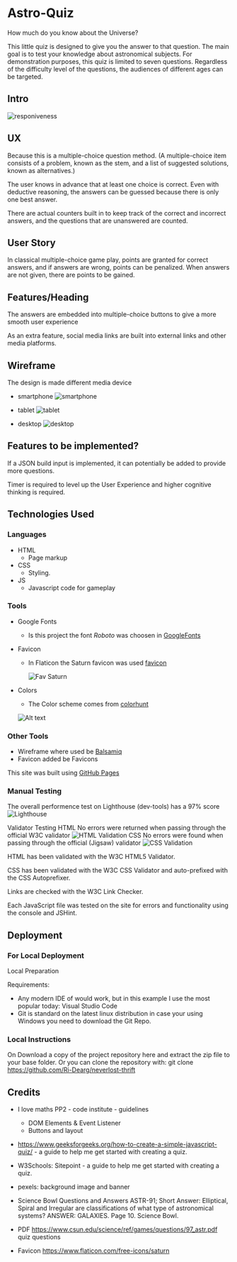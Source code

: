 # Astro-Quiz

How much do you know about the Universe?

This little quiz is designed to give you the answer to that question. The main goal is to test your knowledge about astronomical subjects.
For demonstration purposes, this quiz is limited to seven questions.
Regardless of the difficulty level of the questions, the audiences of different ages can be targeted.

## Intro

![responiveness](assets/images/wireframes/Responsive.png)

## UX
Because this is a multiple-choice question method.
(A multiple-choice item consists of a problem, known as the stem, and a list of suggested solutions, known as alternatives.)

The user knows in advance that at least one choice is correct.
Even with deductive reasoning, the answers can be guessed because there is only one best answer.

There are actual counters built in to keep track of the correct and incorrect answers, and the questions that are unanswered are counted.

## User Story
In classical multiple-choice game play, points are granted for correct answers, and if answers are wrong, points can be penalized.
When answers are not given, there are points to be gained.

## Features/Heading
The answers are embedded into multiple-choice buttons to give a more smooth user experience

As an extra feature, social media links are built into external links and other media platforms.

## Wireframe
The design is made different media device

- smartphone
  ![smartphone](assets/images/wireframes/PP2-Smartphone1.png)

- tablet
  ![tablet](assets/images/wireframes/PP2-Wireframe-tablet-1.png)

- desktop
  ![desktop](assets/images/wireframes/PP2-wireframe-desktop.png)

## Features to be implemented?
If a JSON build input is implemented, it can potentially be added to provide more questions.

Timer is required to level up the User Experience and higher cognitive thinking is required.

## Technologies Used

### Languages

- HTML
  - Page markup
- CSS
  - Styling.
- JS
  - Javascript code for gameplay

### Tools
- Google Fonts
  - Is this project the font _Roboto_ was choosen in [GoogleFonts](https://fonts.google.com/specimen/Roboto)
- Favicon
  - In Flaticon the Saturn favicon was used [favicon](https://www.flaticon.com/free-icon/saturn_5005667?related_id=5005667)
    
    ![Fav Saturn](assets/images/wireframes/favicon-128x128.png)

- Colors
  - The Color scheme comes from [colorhunt](https://colorhunt.co/)
  
  ![Alt text](assets/images/wireframes/colors-schema.png)

### Other Tools

- Wireframe where used be [Balsamiq](https://balsamiq.com/wireframes/)
- Favicon added be Favicons

This site was built using [GitHub Pages](https://pages.github.com/)

### Manual Testing
The overall performence test on Lighthouse (dev-tools) has a 97% score 
![Lighthouse](assets/images/wireframes/lighthouse.png)

Validator Testing
HTML
No errors were returned when passing through the official W3C validator
![HTML Validation](assets/images/wireframes/Html-validator-test.png)
CSS
No errors were found when passing through the official (Jigsaw) validator
![CSS Validation](assets/images/wireframes/CSS-validator-test.png)

HTML has been validated with the W3C HTML5 Validator.

CSS has been validated with the W3C CSS Validator and auto-prefixed with the CSS Autoprefixer.

Links are checked with the W3C Link Checker.

Each JavaScript file was tested on the site for errors and functionality using the console and JSHint.

## Deployment

### For Local Deployment
Local Preparation

Requirements:
- Any modern IDE of would work, but in this example I use the most popular today: Visual Studio Code
- Git is standard on the latest linux distribution in case your using Windows you need to download the Git Repo.

### Local Instructions
On 
Download a copy of the project repository here and extract the zip file to your base folder. Or you can clone the repository with:
git clone https://github.com/Ri-Dearg/neverlost-thrift

## Credits

- I love maths PP2 - code institute - guidelines

  - DOM Elements & Event Listener
  - Buttons and layout

- https://www.geeksforgeeks.org/how-to-create-a-simple-javascript-quiz/ - a guide to help me get started with creating a quiz.
- W3Schools:
  Sitepoint - a guide to help me get started with creating a quiz.
- pexels: background image and banner
- Science Bowl Questions and Answers
  ASTR-91; Short Answer: Elliptical, Spiral and Irregular are classifications of what type of astronomical systems? ANSWER: GALAXIES. Page 10. Science Bowl.
- PDF https://www.csun.edu/science/ref/games/questions/97_astr.pdf quiz questions
- Favicon https://www.flaticon.com/free-icons/saturn

